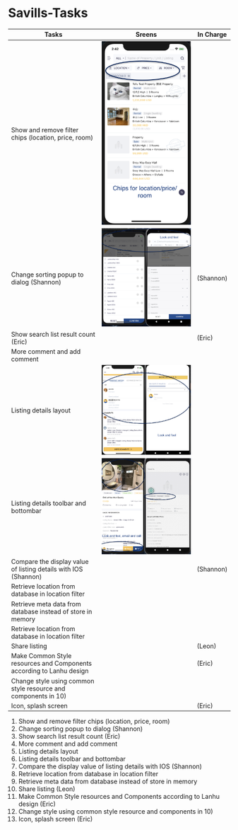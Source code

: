 # Savills-Tasks


| Tasks       | Sreens      | In Charge   |
| ----------- | ----------- | ----------- |
| Show and remove filter chips (location, price, room)       | ![Tux, the Linux mascot](/images/image3.png)       |
| Change sorting popup to dialog (Shannon)   | ![Tux, the Linux mascot](/images/image4.png)        | (Shannon) |
| Show search list result count (Eric)   |         | (Eric) |
| More comment and add comment   |      | |
| Listing details layout    |     ![Tux, the Linux mascot](/images/image6.png)       |  |
| Listing details toolbar and bottombar     |      ![Tux, the Linux mascot](/images/image1.png)      |  |
| Compare the display value of listing details with IOS (Shannon)    |         | (Shannon) |
| Retrieve location from database in location filter    |         |  |
| Retrieve meta data from database instead of store in memory    |         |  |
| Retrieve location from database in location filter    |         |  |
| Share listing   |         |  (Leon)   |
| Make Common Style resources and Components according to Lanhu design    |         | (Eric)  |
| Change style using common style resource and components in 10)    |         |  |
| Icon, splash screen   |         |  (Eric) |


1. 	Show and remove filter chips (location, price, room) 
1. 	Change sorting popup to dialog (Shannon)
1. 	Show search list result count (Eric)
1. 	More comment and add comment
1. 	Listing details layout 
1. 	Listing details toolbar and bottombar 
1. 	Compare the display value of listing details with IOS (Shannon)
1. 	Retrieve location from database in location filter
1. 	Retrieve meta data from database instead of store in memory
1. 	Share listing (Leon) 
1. 	Make Common Style resources and Components according to Lanhu design (Eric)
1. 	Change style using common style resource and components in 10)
1. 	Icon, splash screen (Eric)
